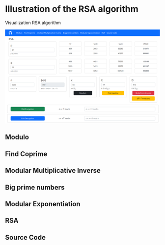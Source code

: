 # Illustration of the RSA algorithm

Visualization RSA algorithm

![rsa](https://raw.githubusercontent.com/hmthanh/rsa/main/.github/rsa.png)

## Modulo


## Find Coprime


## Modular Multiplicative Inverse


## Big prime numbers


## Modular Exponentiation


## RSA


## Source Code

